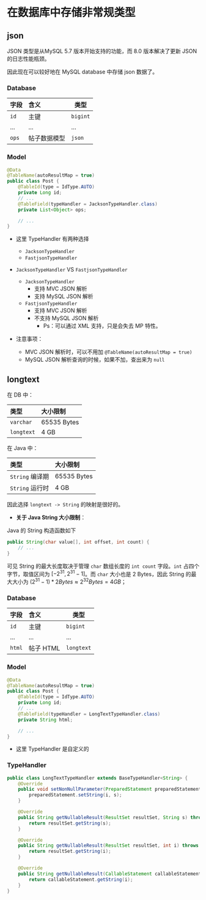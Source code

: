 # 在数据库中存储非常规类型

## json

JSON 类型是从MySQL 5.7 版本开始支持的功能，而 8.0 版本解决了更新 JSON 的日志性能瓶颈。

因此现在可以较好地在 MySQL database 中存储 json 数据了。

### Database

| 字段   | 含义        |   类型    |
| :---- | :---------- | -------- |
| `id`  | 主键        | `bigint` |
| ...   | ...         | ...      |
| `ops` | 帖子数据模型 | `json`   |

### Model

``` java
@Data
@TableName(autoResultMap = true)
public class Post {
    @TableId(type = IdType.AUTO)
    private Long id;
    // ...
    @TableField(typeHandler = JacksonTypeHandler.class)
    private List<Object> ops;

    // ...
}
```

+ 这里 TypeHandler 有两种选择
    + `JacksonTypeHandler`
    + `FastjsonTypeHandler`

+ `JacksonTypeHandler` VS `FastjsonTypeHandler`
    + `JacksonTypeHandler`
        + 支持 MVC JSON 解析
        + 支持 MySQL JSON 解析
    + `FastjsonTypeHandler`
        + 支持 MVC JSON 解析
        + 不支持 MySQL JSON 解析
            + Ps：可以通过 XML 支持，只是会失去 MP 特性。

+ 注意事项：
    + MVC JSON 解析时，可以不用加  `@TableName(autoResultMap = true)`
    + MySQL JSON 解析查询的时候，如果不加，查出来为 `null`


## longtext

在 DB 中：

| 类型       | 大小限制     |
| :--------- | :---------- |
| `varchar`  | 65535 Bytes |
| `longtext` | 4 GB        |

在 Java 中：

| 类型            | 大小限制     |
| :-------------- | :---------- |
| `String` 编译期 | 65535 Bytes |
| `String` 运行时 | 4 GB        |

因此选择 `longtext -> String` 的映射是很好的。

+ **关于 Java String 大小限制**：

Java 的 String 构造函数如下

``` java
public String(char value[], int offset, int count) {
    // ...
}
```

可见 String 的最大长度取决于管理 `char` 数组长度的 `int count` 字段。`int` 占四个字节，取值区间为 $[-2^{31}, 2^{31} - 1]$。而 `char` 大小也是 2 Bytes，因此 String 的最大大小为 $(2^{31} - 1) * 2 Bytes \approx 2^{32} Bytes = 4GB$；



### Database

| 字段   | 含义      |    类型     |
| :----- | :-------- | ---------- |
| `id`   | 主键      | `bigint`   |
| ...    | ...       | ...        |
| `html` | 帖子 HTML | `longtext` |

### Model

``` java
@Data
@TableName(autoResultMap = true)
public class Post {
    @TableId(type = IdType.AUTO)
    private Long id;
    // ...
    @TableField(typeHandler = LongTextTypeHandler.class)
    private String html;

    // ...
}
```

+ 这里 TypeHandler 是自定义的

### TypeHandler

``` java
public class LongTextTypeHandler extends BaseTypeHandler<String> {
    @Override
    public void setNonNullParameter(PreparedStatement preparedStatement, int i, String s, JdbcType jdbcType) throws SQLException {
        preparedStatement.setString(i, s);
    }

    @Override
    public String getNullableResult(ResultSet resultSet, String s) throws SQLException {
        return resultSet.getString(s);
    }

    @Override
    public String getNullableResult(ResultSet resultSet, int i) throws SQLException {
        return resultSet.getString(i);
    }

    @Override
    public String getNullableResult(CallableStatement callableStatement, int i) throws SQLException {
        return callableStatement.getString(i);
    }
}
```
